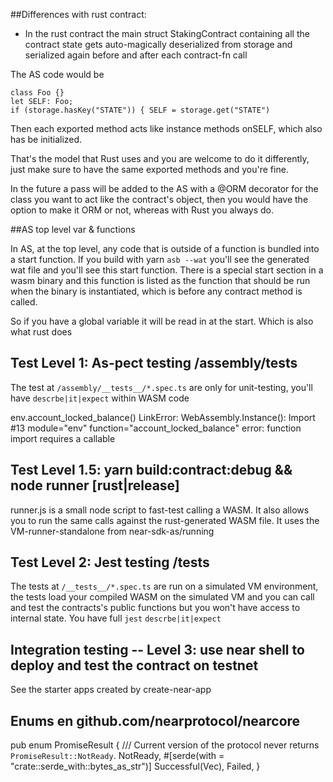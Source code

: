 ##Differences with rust contract:

* In the rust contract the main struct StakingContract containing all the contract state gets auto-magically deserialized from storage and serialized again before and after each contract-fn call

The AS code would be

    class Foo {}
    let SELF: Foo;
    if (storage.hasKey("STATE")) { SELF = storage.get("STATE")

Then each exported method acts like instance methods onSELF, which also has be initialized.

That's the model that Rust uses and you are welcome to do it differently, just make sure to have the same exported methods and you're fine.

In the future a pass will be added to the AS with a @ORM decorator for the class you want to act like the contract's object, then you would have the option to make it ORM or not, whereas with Rust you always do.

##AS top level var & functions

In AS, at the top level, any code that is outside of a function is bundled into a start function.  If you build with yarn `asb --wat` you'll see the generated wat file and you'll see this start function.  There is a special start section in a wasm binary and this function is listed as the function that should be run when the binary is instantiated, which is before any contract method is called.

So if you have a global variable it will be read in at the start.  Which is also what rust does

## Test Level 1: As-pect testing /assembly/__tests__

The test at `/assembly/__tests__/*.spec.ts` are only for unit-testing, you'll have `descrbe|it|expect` within WASM code 

env.account_locked_balance()
LinkError: WebAssembly.Instance(): Import #13 module="env" function="account_locked_balance" error: function import requires a callable

## Test Level 1.5: yarn build:contract:debug && node runner [rust|release]

runner.js is a small node script to fast-test calling a WASM. It also allows you to run the same calls against the rust-generated WASM file. It uses the VM-runner-standalone from near-sdk-as/running

## Test Level 2: Jest testing /__tests__

The tests at `/__tests__/*.spec.ts` are run on a simulated VM environment, the tests load your compiled WASM on the simulated VM and you can call and test the contracts's public functions but you won't have access to internal state. You have full `jest` `descrbe|it|expect` 

## Integration testing -- Level 3: use near shell to deploy and test the contract on testnet

See the starter apps created by create-near-app


## Enums en github.com/nearprotocol/nearcore
pub enum PromiseResult {
    /// Current version of the protocol never returns `PromiseResult::NotReady`.
    NotReady,
    #[serde(with = "crate::serde_with::bytes_as_str")]
    Successful(Vec<u8>),
    Failed,
}